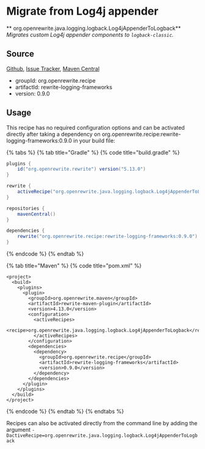 # Migrate from Log4j appender

** org.openrewrite.java.logging.logback.Log4jAppenderToLogback**
_Migrates custom Log4j appender components to `logback-classic`._

## Source

[Github](https://github.com/openrewrite/rewrite-logging-frameworks), [Issue Tracker](https://github.com/openrewrite/rewrite-logging-frameworks/issues), [Maven Central](https://search.maven.org/artifact/org.openrewrite.recipe/rewrite-logging-frameworks/0.9.0/jar)

* groupId: org.openrewrite.recipe
* artifactId: rewrite-logging-frameworks
* version: 0.9.0


## Usage

This recipe has no required configuration options and can be activated directly after taking a dependency on org.openrewrite.recipe:rewrite-logging-frameworks:0.9.0 in your build file:

{% tabs %}
{% tab title="Gradle" %}
{% code title="build.gradle" %}
```groovy
plugins {
    id("org.openrewrite.rewrite") version("5.13.0")
}

rewrite {
    activeRecipe("org.openrewrite.java.logging.logback.Log4jAppenderToLogback")
}

repositories {
    mavenCentral()
}

dependencies {
    rewrite("org.openrewrite.recipe:rewrite-logging-frameworks:0.9.0")
}
```
{% endcode %}
{% endtab %}

{% tab title="Maven" %}
{% code title="pom.xml" %}
```markup
<project>
  <build>
    <plugins>
      <plugin>
        <groupId>org.openrewrite.maven</groupId>
        <artifactId>rewrite-maven-plugin</artifactId>
        <version>4.13.0</version>
        <configuration>
          <activeRecipes>
            <recipe>org.openrewrite.java.logging.logback.Log4jAppenderToLogback</recipe>
          </activeRecipes>
        </configuration>
        <dependencies>
          <dependency>
            <groupId>org.openrewrite.recipe</groupId>
            <artifactId>rewrite-logging-frameworks</artifactId>
            <version>0.9.0</version>
          </dependency>
        </dependencies>
      </plugin>
    </plugins>
  </build>
</project>
```
{% endcode %}
{% endtab %}
{% endtabs %}

Recipes can also be activated directly from the command line by adding the argument `-DactiveRecipe=org.openrewrite.java.logging.logback.Log4jAppenderToLogback`
